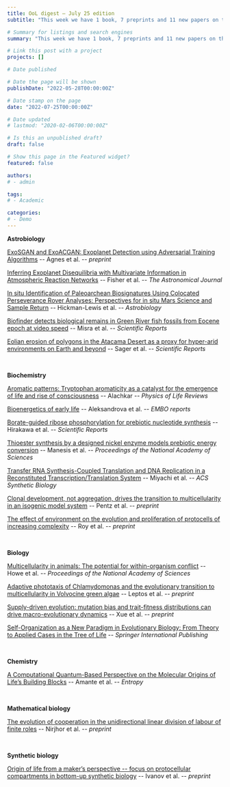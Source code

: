 ```yaml
---
title: OoL digest — July 25 edition
subtitle: "This week we have 1 book, 7 preprints and 11 new papers on the origin of life. Enjoy!"

# Summary for listings and search engines
summary: "This week we have 1 book, 7 preprints and 11 new papers on the origin of life. Enjoy!"

# Link this post with a project
projects: []

# Date published

# Date the page will be shown
publishDate: "2022-05-28T00:00:00Z"

# Date stamp on the page
date: "2022-07-25T00:00:00Z"

# Date updated
# lastmod: "2020-02-06T00:00:00Z"

# Is this an unpublished draft?
draft: false

# Show this page in the Featured widget?
featured: false

authors:
# - admin

tags:
# - Academic

categories:
# - Demo
---
```


**Astrobiology**

[ExoSGAN and ExoACGAN: Exoplanet Detection using Adversarial Training Algorithms](https://doi.org/10.48550/arXiv.2207.09665) -- Agnes et al. -- *preprint*

[Inferring Exoplanet Disequilibria with Multivariate Information in Atmospheric Reaction Networks](https://doi.org/10.3847/1538-3881/ac6594) -- Fisher et al. -- *The Astronomical Journal*

[In situ Identification of Paleoarchean Biosignatures Using Colocated Perseverance Rover Analyses: Perspectives for in situ Mars Science and Sample Return](https://doi.org/10.1089/ast.2022.0018) -- Hickman-Lewis et al. -- *Astrobiology*

[Biofinder detects biological remains in Green River fish fossils from Eocene epoch at video speed](https://doi.org/10.1038/s41598-022-14410-8) -- Misra et al. -- *Scientific Reports*

[Eolian erosion of polygons in the Atacama Desert as a proxy for hyper-arid environments on Earth and beyond](https://doi.org/10.1038/s41598-022-16404-y) -- Sager et al. -- *Scientific Reports*

<br>

**Biochemistry**

[Aromatic patterns: Tryptophan aromaticity as a catalyst for the emergence of life and rise of consciousness](https://doi.org/10.1016/j.plrev.2022.07.002) -- Alachkar -- *Physics of Life Reviews*

[Bioenergetics of early life](https://doi.org/10.15252/embr.202255679) -- Aleksandrova et al. -- *EMBO reports*

[Borate-guided ribose phosphorylation for prebiotic nucleotide synthesis](https://doi.org/10.1038/s41598-022-15753-y) -- Hirakawa et al. -- *Scientific Reports*

[Thioester synthesis by a designed nickel enzyme models prebiotic energy conversion](https://doi.org/10.1073/pnas.2123022119) -- Manesis et al. -- *Proceedings of the National Academy of Sciences*

[Transfer RNA Synthesis-Coupled Translation and DNA Replication in a Reconstituted Transcription/Translation System](https://doi.org/10.1021/acssynbio.2c00163) -- Miyachi et al. -- *ACS Synthetic Biology*

[Clonal development, not aggregation, drives the transition to multicellularity in an isogenic model system](https://doi.org/10.1101/2022.07.21.500805) -- Pentz et al. -- *preprint*

[The effect of environment on the evolution and proliferation of protocells of increasing complexity](https://doi.org/10.1101/2022.07.14.499621) -- Roy et al. -- *preprint*

<br>

**Biology**

[Multicellularity in animals: The potential for within-organism conflict](https://doi.org/10.1073/pnas.2120457119) -- Howe et al. -- *Proceedings of the National Academy of Sciences*

[Adaptive phototaxis of Chlamydomonas and the evolutionary transition to multicellularity in Volvocine green algae](https://doi.org/10.48550/arXiv.2207.10405) -- Leptos et al. -- *preprint*

[Supply-driven evolution: mutation bias and trait-fitness distributions can drive macro-evolutionary dynamics](https://doi.org/10.1101/2022.07.18.500397) -- Xue et al. -- *preprint*

[Self-Organization as a New Paradigm in Evolutionary Biology: From Theory to Applied Cases in the Tree of Life](https://doi.org/10.1007/978-3-031-04783-1) -- *Springer International Publishing*

<br>

**Chemistry**

[A Computational Quantum-Based Perspective on the Molecular Origins of Life’s Building Blocks](https://doi.org/10.3390/e24081012) -- Amante et al. -- *Entropy*

<br>

**Mathematical biology**

[The evolution of cooperation in the unidirectional linear division of labour of finite roles](https://doi.org/10.1101/2022.07.17.500384) -- Nirjhor et al. -- *preprint*

<br>

**Synthetic biology**

[Origin of life from a maker’s perspective -- focus on protocellular compartments in bottom-up synthetic biology](https://doi.org/10.48550/arXiv.2207.07225) -- Ivanov et al. -- *preprint*

<br>
